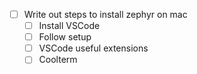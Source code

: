 - [ ] Write out steps to install zephyr on mac
    - [ ] Install VSCode
    - [ ] Follow setup
    - [ ] VSCode useful extensions
    - [ ] Coolterm